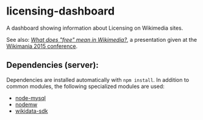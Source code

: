 # licensing-dashboard

A dashboard showing information about Licensing on Wikimedia sites.

See also: *[What does "free" mean in Wikimedia?](https://wikimania2015.wikimedia.org/wiki/Submissions/What_does_%22free%22_mean_in_Wikimedia%3F)*, a presentation given at the [Wikimania 2015 conference](https://wikimania2015.wikimedia.org).


## Dependencies (server):

Dependencies are installed automatically with `npm install`. In addition to common modules, the following specialized modules are used:

* [node-mysql](https://github.com/felixge/node-mysql)
* [nodemw](https://github.com/macbre/nodemw)
* [wikidata-sdk](https://github.com/maxlath/wikidata-sdk)

